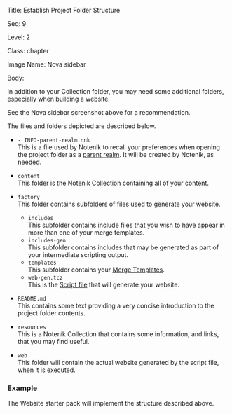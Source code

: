 Title:  Establish Project Folder Structure

Seq:    9

Level:  2

Class:  chapter

Image Name: Nova sidebar

Body:

In addition to your Collection folder, you may need some additional folders, especially when building a website. 

See the Nova sidebar screenshot above for a recommendation. 

The files and folders depicted are described below. 

+ `- INFO-parent-realm.nnk`  
	This is a file used by Notenik to recall your preferences when opening the project folder as a [parent realm](https://notenik.app/kb/open-parent-realm.html). It will be created by Notenik, as needed. 

+ `content`  
	This folder is the Notenik Collection containing all of your content. 

+ `factory`  
	This folder contains subfolders of files used to generate your website. 
	+ `includes`  
		This subfolder contains include files that you wish to have appear in more than one of your merge templates. 
	+ `includes-gen`  
		This subfolder contains includes that may be generated as part of your intermediate scripting output. 
	+ `templates`  
		This subfolder contains your [Merge Templates](https://notenik.app/kb/merge-templates.html).
	+ `web-gen.tcz`  
		This is the [Script file](https://notenik.app/kb/script-files.html) that will generate your website. 
	
+ `README.md`  
	This contains some text providing a very concise introduction to the project folder contents. 

+ `resources`  
	This is a Notenik Collection that contains some information, and links, that you may find useful. 

+ `web`  
	This folder will contain the actual website generated by the script file, when it is executed. 

### Example

The Website starter pack will implement the structure described above.
